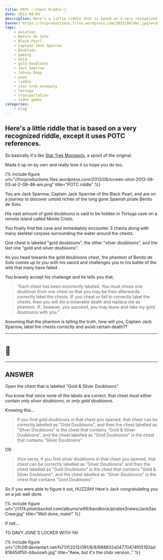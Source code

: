 ```yaml
---
title: POTC - Chest Riddle 👑
date: 2013-08-03
description: Here's a little riddle that is based on a very recognized riddle, except it uses POTC references.
banner: https://fvcproductions.files.wordpress.com/2013/08/dmc.jpg?w=1024&h=435&crop=1
tags:
    - aviation
    - Benito de Soto
    - Black Pearl
    - Captain Jack Sparrow
    - Doubloon
    - gaming
    - Gold
    - gold doubloons
    - Jack Sparrow
    - Johnny Depp
    - poem
    - riddle
    - star trek monopoly
    - Tortuga
    - transportation
    - video games
categories:
    - blog
---
```


## Here's a little riddle that is based on a very recognized riddle, except it uses POTC references.

So basically it's like [Star Trek Monopoly](//www.amazon.com/USAopoly-MN066-201-Monopoly-Star-Continuum/dp/B001SN8G8G "Star Trek Monopoly"), a spoof of the original.

Made it up on by own and really love it so hope you do too.

{% include figure url="//fvcproductions.files.wordpress.com/2013/08/screen-shot-2013-08-03-at-2-08-46-am.png" title="POTC riddle" %}

You are Jack Sparrow, Captain Jack Sparrow of the Black Pearl, and are on a journey to discover untold riches of the long gone Spanish pirate Benito de Soto.

His vast amount of gold doubloons is said to be hidden in Tortuga cave on a remote island called Monte Cristo.

You finally find the cave and immediately encounter 3 chests along with many skeletal corpses surrounding the water around the chests.

One chest is labeled "gold doubloons", the other "silver doubloons", and the last one "gold and silver doubloons".

As you head towards the gold doubloons chest, the phantom of Benito de Soto comes up to you with his sword and challenges you to his battle of the wits that many have failed .

You bravely accept his challenge and he tells you that,

> "Each chest has been incorrectly labeled. You must chose one doubloon from one chest so that you may be then afterwards correctly label the chests. IF you cheat or fail to correctly label the chests, then you will die a miserable death and replace me as phantom. IF, however, you succeed, you may leave and take my gold doubloons with you."

Assuming that the phantom is telling the truth, how will you, Captain Jack Sparrow, label the chests correctly and avoid certain death??\`

---

# 🤔

---

## ANSWER

Open the chest that is labeled "Gold & Silver Doubloons".

You know that since none of the labels are correct, that chest must either contain _only silver doubloons_, or _only gold doubloons_.

Knowing this...

> If you find gold doubloons in that chest you opened, that chest can be correctly labelled as "Gold Doubloons", and then the chest labelled as "Silver Doubloons" is the chest that contains "Gold & Silver Doubloons", and the chest labelled as "Gold Doubloons" is the chest that contains "Silver Doubloons"

OR

> Vice versa, if you find silver doubloons in that chest you opened, that chest can be correctly labelled as "Silver Doubloons" and then the chest labelled as "Gold Doubloons" is the chest that contains "Gold & Silver Doubloons", and the chest labelled as "Silver Doubloons" is the chest that contains "Gold Doubloons"

So if you were able to figure it out, HUZZAH! Here's Jack congratulating you on a job well done.

{% include figure url="//i174.photobucket.com/albums/w99/bandkock/pirates3news/JackSaoCrew.jpg" title="Well done, mate!" %}

If not...

TO DAVY JONE'S LOCKER WITH YA!

{% include figure url="//fc09.deviantart.net/fs71/f/2012/091/8/8/888932a04770474f05192ad81845df50-d4uoswh.jpg" title="Aww, but it's the chibi version.." %}
